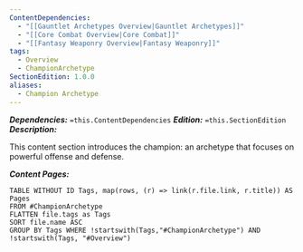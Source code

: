 ```yaml
---
ContentDependencies:
  - "[[Gauntlet Archetypes Overview|Gauntlet Archetypes]]"
  - "[[Core Combat Overview|Core Combat]]"
  - "[[Fantasy Weaponry Overview|Fantasy Weaponry]]"
tags:
  - Overview
  - ChampionArchetype
SectionEdition: 1.0.0
aliases:
  - Champion Archetype
---
```

***Dependencies:*** `=this.ContentDependencies`
***Edition:*** `=this.SectionEdition`
***Description:***

This content section introduces the champion: an archetype that focuses on powerful offense and defense. 

***Content Pages:***
```dataview
TABLE WITHOUT ID Tags, map(rows, (r) => link(r.file.link, r.title)) AS Pages
FROM #ChampionArchetype   
FLATTEN file.tags as Tags
SORT file.name ASC
GROUP BY Tags WHERE !startswith(Tags,"#ChampionArchetype") AND !startswith(Tags, "#Overview")
```